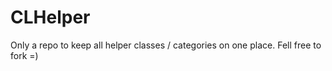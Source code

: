 CLHelper
========

Only a repo to keep all helper classes / categories on one place. Fell free to fork =)

